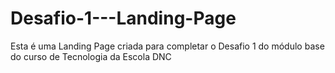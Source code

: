 # Desafio-1---Landing-Page
Esta é uma Landing Page criada para completar o  Desafio 1 do módulo base do curso de Tecnologia da Escola DNC
